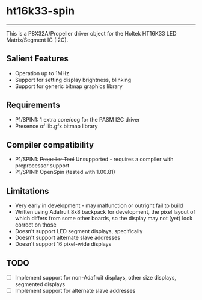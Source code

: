# ht16k33-spin 
---------------

This is a P8X32A/Propeller driver object for the Holtek HT16K33 LED Matrix/Segment IC (I2C).

## Salient Features

* Operation up to 1MHz
* Support for setting display brightness, blinking
* Support for generic bitmap graphics library

## Requirements

* P1/SPIN1: 1 extra core/cog for the PASM I2C driver
* Presence of lib.gfx.bitmap library

## Compiler compatibility

* P1/SPIN1: ~~Propeller Tool~~ Unsupported - requires a compiler with preprocessor support
* P1/SPIN1: OpenSpin (tested with 1.00.81)

## Limitations

* Very early in development - may malfunction or outright fail to build
* Written using Adafruit 8x8 backpack for development, the pixel layout of which differs from some other boards, so the display may not (yet) look correct on those
* Doesn't support LED segment displays, specifically
* Doesn't support alternate slave addresses
* Doesn't support 16 pixel-wide displays

## TODO

- [ ] Implement support for non-Adafruit displays, other size displays, segmented displays
- [ ] Implement support for alternate slave addresses
